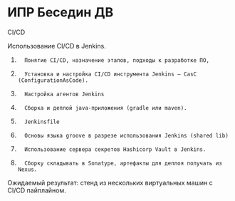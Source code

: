 # ИПР Беседин ДВ
CI/CD

Использование CI/CD в Jenkins.

1)       Понятие CI/CD, назначение этапов, подходы к разработке ПО,

2)       Установка и настройка CI/CD инструмента Jenkins – CasC (ConfigurationAsCode).

3)       Настройка агентов Jenkins

4)       Сборка и деплой java-приложения (gradle или maven).

5)       Jenkinsfile

6)       Основы языка groove в разрезе использования Jenkins (shared lib)

7)       Использование сервера секретов Hashicorp Vault в Jenkins.

8)       Сборку складывать в Sonatype, артефакты для деплоя получать из Nexus.

Ожидаемый результат: стенд из нескольких виртуальных машин с CI/CD пайплайном.